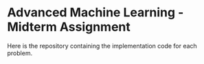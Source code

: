 # Advanced Machine Learning - Midterm Assignment

Here is the repository containing the implementation code for each problem.
